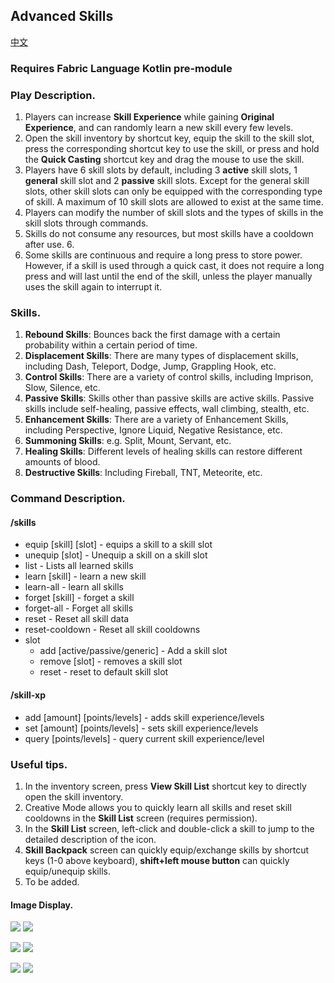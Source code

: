 ## Advanced Skills

[中文](README.md)

### **Requires Fabric Language Kotlin pre-module**

### Play Description.

1. Players can increase **Skill Experience** while gaining **Original Experience**, and can randomly learn a new skill every few levels.
2. Open the skill inventory by shortcut key, equip the skill to the skill slot, press the corresponding shortcut key to use the skill, or press and hold the **Quick Casting** shortcut key and drag the mouse to use the skill.
3. Players have 6 skill slots by default, including 3 **active** skill slots, 1 **general** skill slot and 2 **passive** skill slots. Except for the general skill slots, other skill slots can only be equipped with the corresponding type of skill. A maximum of 10 skill slots are allowed to exist at the same time.
4. Players can modify the number of skill slots and the types of skills in the skill slots through commands.
5. Skills do not consume any resources, but most skills have a cooldown after use. 6.
6. Some skills are continuous and require a long press to store power. However, if a skill is used through a quick cast, it does not require a long press and will last until the end of the skill, unless the player manually uses the skill again to interrupt it.

### Skills.
1. **Rebound Skills**: Bounces back the first damage with a certain probability within a certain period of time.
2. **Displacement Skills**: There are many types of displacement skills, including Dash, Teleport, Dodge, Jump, Grappling Hook, etc.
3. **Control Skills**: There are a variety of control skills, including Imprison, Slow, Silence, etc.
4. **Passive Skills**: Skills other than passive skills are active skills. Passive skills include self-healing, passive effects, wall climbing, stealth, etc.
5. **Enhancement Skills**: There are a variety of Enhancement Skills, including Perspective, Ignore Liquid, Negative Resistance, etc.
6. **Summoning Skills**: e.g. Split, Mount, Servant, etc.
7. **Healing Skills**: Different levels of healing skills can restore different amounts of blood.
8. **Destructive Skills**: Including Fireball, TNT, Meteorite, etc.

### Command Description.
#### /skills
* equip [skill] [slot] - equips a skill to a skill slot
* unequip [slot] - Unequip a skill on a skill slot
* list - Lists all learned skills
* learn [skill] - learn a new skill
* learn-all - learn all skills
* forget [skill] - forget a skill
* forget-all - Forget all skills
* reset - Reset all skill data
* reset-cooldown - Reset all skill cooldowns
* slot
  * add [active/passive/generic] - Add a skill slot
  * remove [slot] - removes a skill slot
  * reset - reset to default skill slot

#### /skill-xp
* add [amount] [points/levels] - adds skill experience/levels
* set [amount] [points/levels] - sets skill experience/levels
* query [points/levels] - query current skill experience/level

### Useful tips.
1. In the inventory screen, press **View Skill List** shortcut key to directly open the skill inventory.
2. Creative Mode allows you to quickly learn all skills and reset skill cooldowns in the **Skill List** screen (requires permission).
3. In the **Skill List** screen, left-click and double-click a skill to jump to the detailed description of the icon.
4. **Skill Backpack** screen can quickly equip/exchange skills by shortcut keys (1-0 above keyboard), **shift+left mouse button** can quickly equip/unequip skills.
5. To be added.

#### Image Display.

![](https://i.postimg.cc/SN2CHsHN/2024-05-18-20-44-53.png)
![](https://i.postimg.cc/Ssgcbzyj/2024-05-18-20-44-59.png)

![](https://i.postimg.cc/Kj4BGvzf/2024-05-18-20-45-09.png)
![](https://i.postimg.cc/vTj9cFxs/2024-05-18-20-45-16.png)

![](https://i.postimg.cc/kX0KCCdN/2024-05-18-20-45-20.png)
![](https://i.postimg.cc/XND92FHz/2024-05-18-20-45-53.png)